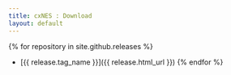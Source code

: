 ```yaml
---
title: cxNES : Download
layout: default
---
```


{% for repository in site.github.releases %}
  * [{{ release.tag_name }}]({{ release.html_url }})
{% endfor %}


